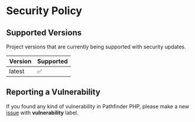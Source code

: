 # Security Policy

## Supported Versions

Project versions that are currently being supported with security updates.

| Version | Supported          |
| ------- | ------------------ |
| latest  | :white_check_mark: |

## Reporting a Vulnerability

If you found any kind of vulnerability in Pathfinder PHP, please make a new [issue](https://github.com/ezralazuardy/pathfinder-php/issues) with **vulnerability** label.
